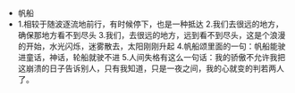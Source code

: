 - 帆船
- 1.相较于随波逐流地前行，有时候停下，也是一种抵达
  2.我们去很远的地方，确保那地方看不到尽头
  3.我们，去很远的地方，远到看不到尽头，这是个浪漫的开始，水光闪烁，迷雾散去，太阳刚刚升起
  4.帆船颂里面的一句：帆船能驶进童话，神话，轮船就驶不进
  5.人间失格有这么一句话：我的骄傲不允许我把这崩溃的日子告诉别人，只有我知道，只是一夜之间，我的心就变的判若两人了。
